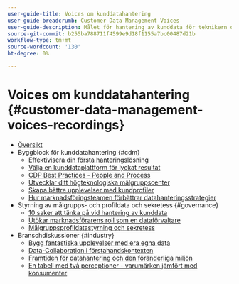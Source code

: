 ```yaml
---
user-guide-title: Voices om kunddatahantering
user-guide-breadcrumb: Customer Data Management Voices
user-guide-description: Målet för hantering av kunddata för teknikern och marknadsföringsledaren samt specialisten
source-git-commit: b255ba788711f4599e9d18f1155a7bc00487d21b
workflow-type: tm+mt
source-wordcount: '130'
ht-degree: 0%

---
```



# Voices om kunddatahantering {#customer-data-management-voices-recordings}

+ [Översikt](overview.md)
+ Byggblock för kunddatahantering {#cdm}
   + [Effektivisera din första hanteringslösning](cdm/first-mile.md)
   + [Välja en kunddataplattform för lyckat resultat](cdm/cdp-success.md)
   + [CDP Best Practices - People and Process](cdm/people-and-process.md)
   + [Utvecklar ditt högteknologiska målgruppscenter](cdm/evolving-your-audience-center-of-excellence.md)
   + [Skapa bättre upplevelser med kundprofiler](cdm/building-better-experiences-with-customer-profiles.md)
   + [Hur marknadsföringsteamen förbättrar datahanteringsstrategier](cdm/how-marketing-teams-are-improving-data-management-strategies.md)
+ Styrning av målgrupps- och profildata och sekretess {#governance}
   + [10 saker att tänka på vid hantering av kunddata](https://experienceleague.adobe.com/docs/platform-learn/tutorials/privacy/ten-considerations-for-responsible-customer-data-management.html)
   + [Utökar marknadsförarens roll som en dataförvaltare](https://experienceleague.adobe.com/docs/platform-learn/tutorials/privacy/elevating-the-marketers-role-as-a-data-steward.html)
   + [Målgruppsprofildatastyrning och sekretess](governance/healthcare-shield.md)
+ Branschdiskussioner {#industry}
   + [Bygg fantastiska upplevelser med era egna data](industry/build-superb-experiences-with-your-first-party-data.md)
   + [Data-Collaboration i förstahandskontexten](industry/data-collaboration-in-the-first-party-data-context.md)
   + [Framtiden för datahantering och den föränderliga miljön](industry/the-future-of-data-management-and-the-changing-environment.md)
   + [En tabell med två perceptioner - varumärken jämfört med konsumenter](industry/brands-vs-consumers.md)
